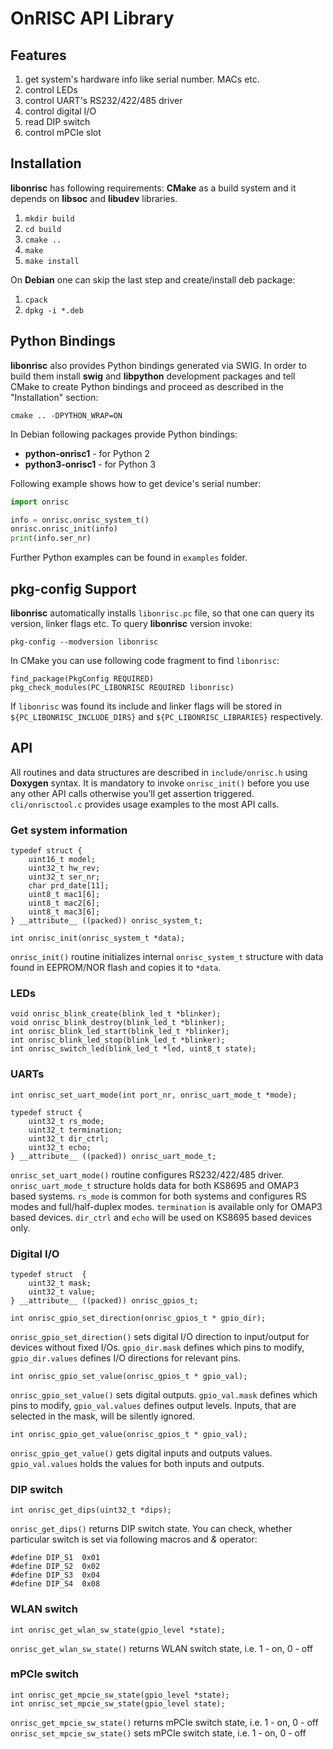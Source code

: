 OnRISC API Library
==================

Features
--------

1. get system's hardware info like serial number. MACs etc.
2. control LEDs
3. control UART's RS232/422/485 driver
4. control digital I/O
5. read DIP switch
6. control mPCIe slot

Installation
------------

**libonrisc** has following requirements: **CMake** as a build system and it
depends on **libsoc** and **libudev** libraries.

1. `mkdir build`
2. `cd build`
3. `cmake ..`
4. `make`
5. `make install`

On **Debian** one can skip the last step and create/install deb package:

1. `cpack`
2. `dpkg -i *.deb`

Python Bindings
---------------

**libonrisc** also provides Python bindings generated via SWIG. In order to
build them install **swig** and **libpython** development packages and tell
CMake to create Python bindings and proceed as described in the "Installation"
section:

    cmake .. -DPYTHON_WRAP=ON

In Debian following packages provide Python bindings:

* **python-onrisc1** - for Python 2
* **python3-onrisc1** - for Python 3

Following example shows how to get device's serial number:

```python
import onrisc

info = onrisc.onrisc_system_t()
onrisc.onrisc_init(info)
print(info.ser_nr)
```

Further Python examples can be found in `examples` folder.

pkg-config Support
------------------

**libonrisc** automatically installs `libonrisc.pc` file, so that one can query its version, linker flags etc. To query **libonrisc** version invoke:

    pkg-config --modversion libonrisc

In CMake you can use following code fragment to find `libonrisc`:

    find_package(PkgConfig REQUIRED)
    pkg_check_modules(PC_LIBONRISC REQUIRED libonrisc)

If `libonrisc` was found its include and linker flags will be stored in `${PC_LIBONRISC_INCLUDE_DIRS}` and `${PC_LIBONRISC_LIBRARIES}` respectively.

API
---

All routines and data structures are described in `include/onrisc.h` using **Doxygen** syntax. It is mandatory to invoke `onrisc_init()` before you use any other API calls otherwise you'll get assertion triggered. `cli/onrisctool.c` provides usage examples to the most API calls.

### Get system information

    typedef struct {
	    uint16_t model;
	    uint32_t hw_rev;
	    uint32_t ser_nr;
	    char prd_date[11];
	    uint8_t mac1[6];
	    uint8_t mac2[6];
	    uint8_t mac3[6];
    } __attribute__ ((packed)) onrisc_system_t;

    int onrisc_init(onrisc_system_t *data);

`onrisc_init()` routine initializes internal `onrisc_system_t` structure with data found in EEPROM/NOR flash and copies it to `*data`.

### LEDs

    void onrisc_blink_create(blink_led_t *blinker);
    void onrisc_blink_destroy(blink_led_t *blinker);
    int onrisc_blink_led_start(blink_led_t *blinker);
    int onrisc_blink_led_stop(blink_led_t *blinker);
    int onrisc_switch_led(blink_led_t *led, uint8_t state);

### UARTs

    int onrisc_set_uart_mode(int port_nr, onrisc_uart_mode_t *mode);

    typedef struct {
	    uint32_t rs_mode;
	    uint32_t termination;
	    uint32_t dir_ctrl;
	    uint32_t echo;
    } __attribute__ ((packed)) onrisc_uart_mode_t;

`onrisc_set_uart_mode()` routine configures RS232/422/485 driver. `onrisc_uart_mode_t` structure holds data for both KS8695 and OMAP3 based systems. `rs_mode` is common for both systems and configures RS modes and full/half-duplex modes. `termination` is available only for OMAP3 based devices. `dir_ctrl` and `echo` will be used on KS8695 based devices only.

### Digital I/O

    typedef struct  {
	    uint32_t mask;
	    uint32_t value;
    } __attribute__ ((packed)) onrisc_gpios_t;

    int onrisc_gpio_set_direction(onrisc_gpios_t * gpio_dir);

`onrisc_gpio_set_direction()` sets digital I/O direction to input/output for devices without fixed I/Os. `gpio_dir.mask` defines which pins to modify, `gpio_dir.values` defines I/O directions for relevant pins.

    int onrisc_gpio_set_value(onrisc_gpios_t * gpio_val);

`onrisc_gpio_set_value()` sets digital outputs. `gpio_val.mask` defines which pins to modify, `gpio_val.values` defines output levels. Inputs, that are selected in the mask, will be silently ignored.

    int onrisc_gpio_get_value(onrisc_gpios_t * gpio_val);

`onrisc_gpio_get_value()` gets digital inputs and outputs values. `gpio_val.values` holds the values for both inputs and outputs.

### DIP switch

    int onrisc_get_dips(uint32_t *dips);

`onrisc_get_dips()` returns DIP switch state. You can check, whether particular switch is set via following macros and *&* operator:

    #define DIP_S1	0x01
    #define DIP_S2	0x02
    #define DIP_S3	0x04
    #define DIP_S4	0x08

### WLAN switch

    int onrisc_get_wlan_sw_state(gpio_level *state);

`onrisc_get_wlan_sw_state()` returns WLAN switch state, i.e. 1 - on, 0 - off

### mPCIe switch

    int onrisc_get_mpcie_sw_state(gpio_level *state);
    int onrisc_set_mpcie_sw_state(gpio_level state);

`onrisc_get_mpcie_sw_state()` returns mPCIe switch state, i.e. 1 - on, 0 - off
`onrisc_set_mpcie_sw_state()` sets mPCIe switch state, i.e. 1 - on, 0 - off

